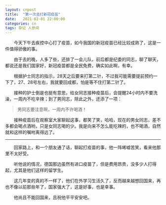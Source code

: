 ```yaml
---
layout: cnpost
title:  "第一次去打新冠疫苗"
date:   2021-02-01 22:00:00
categories: cn
tags: 杂记 人世间
---
```



&emsp;&emsp;今天下午去疾控中心打了疫苗，如今我国的新冠疫苗已经比较成熟了，这是一件值得骄傲的事。

&emsp;&emsp;由于去的晚，人多了些，还排了一会儿队，前后都是纪委的同志，聊了聊天，都说还是我们国家好，新冠疫苗都是全民免费，确实如此啊，有幸。

&emsp;&emsp;根据护士同志的指示，28天之后要来打第二针，不过我可能需要提前预约一下了，27、28号左右，我就要回成都，怕是等不住打第二针了。

&emsp;&emsp;接种的护士倒是也挺有意思，给女同志接种疫苗后，会提醒24小时内不要洗澡，一周内不吃辛辣；到了男同志，除此之外，还添了一项：

> 男同志要注意啊，一周内不许喝酒！

&emsp;&emsp;接种疫苗后在观察室大家聊起这事，都笑了笑，哈哈，现在的男女同志，差不多都会喝点酒哟，只是女同志喝的少。我是向来不怎么能吃辣的，也不喝酒，自然就和这样的嘱咐离得远了。

-----

&emsp;&emsp;回家路上，和一个朋友通了话，聊起打疫苗的事，他一阵唏嘘苦笑，看来他那里不太好受。

&emsp;&emsp;听他说的情况，德国那边虽然有进口疫苗了，但是费用昂贵，没多少人打得起，尤其是他们这样的留学生。

&emsp;&emsp;这几年变的真的不一样了，他们在外学习生活久了，反而越来越想回国来，再也不像以前那些年了，国家强大了，这是好事，也是幸事。

&emsp;&emsp;他尚且不能回国来，且祝他平平安安吧。